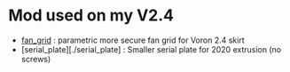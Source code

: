 # Mod used on my V2.4 # 

- [fan_grid](./fan_grid/) : parametric more secure fan grid for Voron 2.4 skirt
- [serial_plate][./serial_plate] : Smaller serial plate for 2020 extrusion (no screws)
